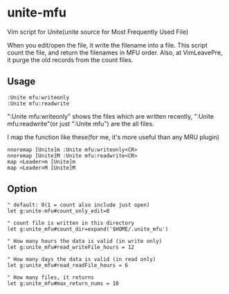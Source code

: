 unite-mfu
=========

Vim script for Unite(unite source for Most Frequently Used File)

When you edit/open the file, it write the filename into a file.
This script count the file, and return the filenames in MFU order.
Also, at VimLeavePre, it purge the old records from the count files.

## Usage

```vim
:Unite mfu:writeonly
:Unite mfu:readwrite
```

":Unite mfu:writeonly" shows the files which are written recently, 
":Unite mfu:readwrite"(or just ":Unite mfu") are the all files.

I map the function like these(for me, it's more useful than any MRU plugin)

```vim
nnoremap [Unite]m :Unite mfu:writeonly<CR>
nnoremap [Unite]M :Unite mfu:readwrite<CR>
map <Leader>m [Unite]m
map <Leader>M [Unite]M
```


## Option

```vim
" default: 0(1 = count also include just open)
let g:unite-mfu#count_only_edit=0

" count file is written in this directory
let g:unite_mfu#count_dir=expand('$HOME/.unite_mfu')

" How many hours the data is valid (in write only)
let g:unite_mfu#read_writeFile_hours = 12

" How many days the data is valid (in read only)
let g:unite_mfu#read_readFile_hours = 6

" How many files, it returns
let g:unite_mfu#max_return_nums = 10
```
